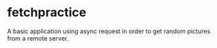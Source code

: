 # fetchpractice
A basic application using async request in order to get random pictures from a remote server.


